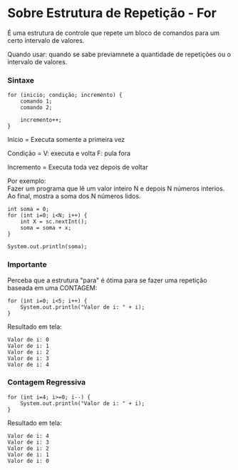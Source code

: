 <h1>Sobre Estrutura de Repetição - For</h1>

<p>É uma estrutura de controle que repete um bloco de comandos para um certo intervalo de valores.</p>

<p>Quando usar: quando se sabe previamnete a quantidade de repetições ou o intervalo de valores.</p>

<h3>Sintaxe</h3>

~~~
for (inicio; condição; incremento) {
    comando 1;
    comando 2;

    incremento++;
}
~~~

<p>Inicio = Executa somente a primeira vez</p>
<p>Condição = V: executa e volta F: pula fora</p>
<p>Incremento = Executa toda vez depois de voltar</p>


<p>Por exemplo: <br> Fazer um programa que lê um valor inteiro N e depois N números interios. Ao final, mostra a soma dos N números lidos.</p>

~~~
int soma = 0;
for (int i=0; i<N; i++) {
    int X = sc.nextInt();
    soma = soma + x;
}

System.out.println(soma);
~~~


<h3>Importante</h3>

<p>Perceba que a estrutura "para" é ótima para se fazer uma repetição baseada em uma CONTAGEM:</p>

~~~
for (int i=0; i<5; i++) {
    System.out.println("Valor de i: " + i);
}
~~~

<p>Resultado em tela:</p>

~~~
Valor de i: 0
Valor de i: 1
Valor de i: 2
Valor de i: 3
Valor de i: 4
~~~


<h3>Contagem Regressiva</h3>

~~~
for (int i=4; i>=0; i--) {
    System.out.println("Valor de i: " + i);
}
~~~

<p>Resultado em tela:</p>

~~~
Valor de i: 4
Valor de i: 3
Valor de i: 2
Valor de i: 1
Valor de i: 0
~~~
